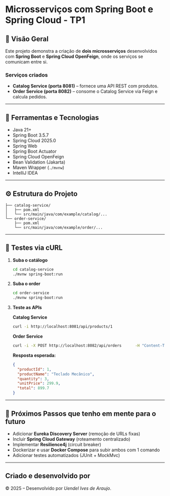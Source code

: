 # Microsserviços com Spring Boot e Spring Cloud - TP1

## 🧩 Visão Geral

Este projeto demonstra a criação de **dois microsserviços** desenvolvidos com **Spring Boot** e **Spring Cloud OpenFeign**, onde os serviços se comunicam entre si.

### Serviços criados
- **Catalog Service (porta 8081)** – fornece uma API REST com produtos.
- **Order Service (porta 8082)** – consome o Catalog Service via Feign e calcula pedidos.

---

## 🚀 Ferramentas e Tecnologias

- Java 21+
- Spring Boot 3.5.7
- Spring Cloud 2025.0
- Spring Web
- Spring Boot Actuator
- Spring Cloud OpenFeign
- Bean Validation (Jakarta)
- Maven Wrapper (`./mvnw`)
- IntelliJ IDEA 

---

## ⚙️ Estrutura do Projeto

```
├── catalog-service/
│   ├── pom.xml
│   └── src/main/java/com/example/catalog/...
└── order-service/
    ├── pom.xml
    └── src/main/java/com/example/order/...
```

---

## 🧪 Testes via cURL

1. **Suba o catálogo**
   ```bash
   cd catalog-service
   ./mvnw spring-boot:run
   ```

2. **Suba o order**
   ```bash
   cd order-service
   ./mvnw spring-boot:run
   ```

3. **Teste as APIs**

   **Catalog Service**
   ```bash
   curl -i http://localhost:8081/api/products/1
   ```

   **Order Service**
   ```bash
   curl -i -X POST http://localhost:8082/api/orders      -H "Content-Type: application/json"      -d '{ "productId": 1, "quantity": 3 }'
   ```

   **Resposta esperada:**
   ```json
   {
     "productId": 1,
     "productName": "Teclado Mecânico",
     "quantity": 3,
     "unitPrice": 299.9,
     "total": 899.7
   }
   ```

---

## 🧰 Próximos Passos que tenho em mente para o futuro

- Adicionar **Eureka Discovery Server** (remoção de URLs fixas)  
- Incluir **Spring Cloud Gateway** (roteamento centralizado)  
- Implementar **Resilience4j** (circuit breaker)  
- Dockerizar e usar **Docker Compose** para subir ambos com 1 comando  
- Adicionar testes automatizados (JUnit + MockMvc)

---

## Criado e desenvolvido por 
© 2025 – Desenvolvido por *Uendel Ives de Araujo*.
